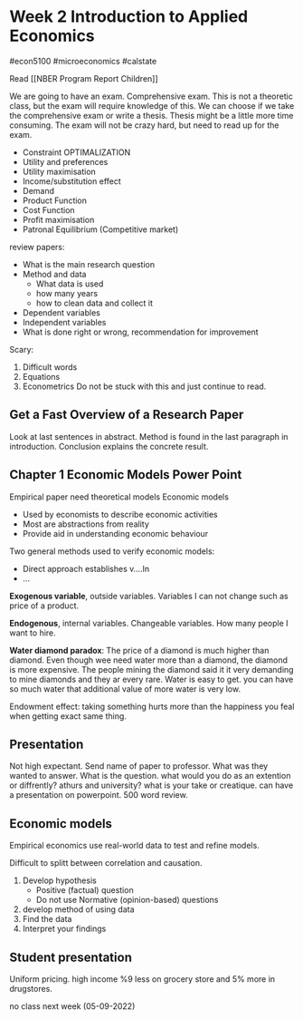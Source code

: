 # Week 2 Introduction to Applied Economics
#econ5100 #microeconomics  #calstate 

Read [[NBER Program Report Children]]

We are going to have an exam. Comprehensive exam.
This is not a theoretic class, but the exam will require knowledge of this.
We can choose if we take the comprehensive exam or write a thesis.
Thesis might be a little more time consuming.
The exam will not be crazy hard, but need to read up for the exam.

- Constraint OPTIMALIZATION
- Utility and preferences
- Utility maximisation
- Income/substitution effect
- Demand
- Product Function
- Cost Function
- Profit maximisation
- Patronal Equilibrium (Competitive market)

review papers:
- What is the main research question
- Method and data
	- What data is used
	- how many years
	- how to clean data and collect it
- Dependent variables
- Independent variables
- What is done right or wrong, recommendation for improvement

Scary:
1. Difficult words
2. Equations
3. Econometrics
Do not be stuck with this and just continue to read.

## Get a Fast Overview of a Research Paper
Look at last sentences in abstract.
Method is found in the last paragraph in introduction.
Conclusion explains the concrete result.

## Chapter 1 Economic Models Power Point
Empirical paper need theoretical models
Economic models
- Used by economists to describe economic activities
- Most are abstractions from reality
- Provide aid in understanding economic behaviour

Two general methods used to verify economic models:
- Direct approach
  establishes v….In 
- …

**Exogenous variable**, outside variables. Variables I can not change such as price of a product.

**Endogenous**, internal variables. Changeable variables. How many people I want to hire.


**Water diamond paradox**: The price of a diamond is much higher than diamond. Even though wee need water more than a diamond, the diamond is more expensive.
The people mining the diamond said it it very demanding to mine diamonds and they ar every rare. Water is easy to get. you can have so much water that additional value of more water is very low.

Endowment effect: taking something hurts more than the happiness you feal when getting exact same thing.

## Presentation
Not high expectant.
Send name of paper to professor.
What was they wanted to answer. What is the question.
what would you do as an extention or diffrently?
athurs and university?
what is your take or creatique.
can have a presentation on powerpoint.
500 word review.

## Economic models
Empirical economics use real-world data to test and refine models.

Difficult to splitt between correlation and causation.

1. Develop hypothesis
	- Positive (factual) question
	- Do not use Normative (opinion-based) questions
2. develop method of using data
3. Find the data
4. Interpret your findings


## Student presentation
Uniform pricing.
high income %9 less on grocery store and 5% more in drugstores.




no class next week (05-09-2022)






